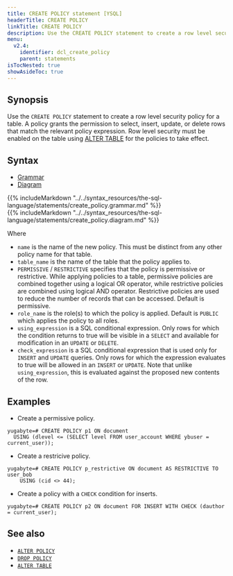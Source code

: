 ```yaml
---
title: CREATE POLICY statement [YSQL]
headerTitle: CREATE POLICY
linkTitle: CREATE POLICY
description: Use the CREATE POLICY statement to create a row level security policy for a table to select, insert, update, or delete rows that match the relevant policy expression.
menu:
  v2.4:
    identifier: dcl_create_policy
    parent: statements
isTocNested: true
showAsideToc: true
---
```


## Synopsis

Use the `CREATE POLICY` statement to create a row level security policy for a table.
A policy grants the permission to select, insert, update, or delete rows that match the relevant policy expression.
Row level security must be enabled on the table using [ALTER TABLE](../ddl_alter_table) for the
policies to take effect.

## Syntax

<ul class="nav nav-tabs nav-tabs-yb">
  <li >
    <a href="#grammar" class="nav-link active" id="grammar-tab" data-toggle="tab" role="tab" aria-controls="grammar" aria-selected="true">
      <i class="fas fa-file-alt" aria-hidden="true"></i>
      Grammar
    </a>
  </li>
  <li>
    <a href="#diagram" class="nav-link" id="diagram-tab" data-toggle="tab" role="tab" aria-controls="diagram" aria-selected="false">
      <i class="fas fa-project-diagram" aria-hidden="true"></i>
      Diagram
    </a>
  </li>
</ul>

<div class="tab-content">
  <div id="grammar" class="tab-pane fade show active" role="tabpanel" aria-labelledby="grammar-tab">
    {{% includeMarkdown "../../syntax_resources/the-sql-language/statements/create_policy.grammar.md" %}}
  </div>
  <div id="diagram" class="tab-pane fade" role="tabpanel" aria-labelledby="diagram-tab">
    {{% includeMarkdown "../../syntax_resources/the-sql-language/statements/create_policy.diagram.md" %}}
  </div>
</div>

Where

- `name` is the name of the new policy. This must be distinct from any other policy name for that
  table.
- `table_name` is the name of the table that the policy applies to.
- `PERMISSIVE` / `RESTRICTIVE` specifies that the policy is permissive or restrictive.
While applying policies to a table, permissive policies are combined together using a logical OR operator,
while restrictive policies are combined using logical AND operator. Restrictive policies are used to 
reduce the number of records that can be accessed. Default is permissive.
- `role_name` is the role(s) to which the policy is applied. Default is `PUBLIC` which applies the
  policy to all roles.
- `using_expression` is a SQL conditional expression. Only rows for which the condition returns to
  true will be visible in a `SELECT` and available for modification in an `UPDATE` or `DELETE`.
- `check_expression` is a SQL conditional expression that is used only for `INSERT` and `UPDATE`
  queries. Only rows for which the expression evaluates to true will be allowed in an `INSERT` or
  `UPDATE`. Note that unlike `using_expression`, this is evaluated against the proposed new contents
  of the row.

## Examples

- Create a permissive policy.

```plpgsql
yugabyte=# CREATE POLICY p1 ON document
  USING (dlevel <= (SELECT level FROM user_account WHERE ybuser = current_user));
```

- Create a restricive policy.

```plpgsql
yugabyte=# CREATE POLICY p_restrictive ON document AS RESTRICTIVE TO user_bob
    USING (cid <> 44);
```

- Create a policy with a `CHECK` condition for inserts.

```plpgsql
yugabyte=# CREATE POLICY p2 ON document FOR INSERT WITH CHECK (dauthor = current_user);
```

## See also

- [`ALTER POLICY`](../dcl_alter_policy)
- [`DROP POLICY`](../dcl_drop_policy)
- [`ALTER TABLE`](../ddl_alter_table)

